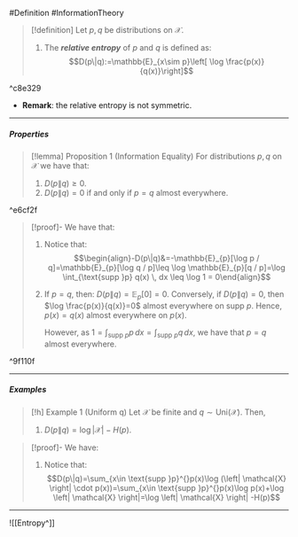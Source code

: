 #Definition #InformationTheory 

> [!definition]
> Let $p,q$ be distributions on $\mathcal{X}$. 
> 1. The ***relative entropy*** of $p$ and $q$ is defined as:$$D(p\|q):=\mathbb{E}_{x\sim p}\left[ \log \frac{p(x)}{q(x)}\right]$$

^c8e329

- **Remark**: the relative entropy is not symmetric.
---
##### Properties
> [!lemma] Proposition 1 (Information Equality)
> For distributions $p,q$ on $\mathcal{X}$ we have that:
> 1. $D(p\|q)\geq 0$.
> 2. $D(p\|q)=0$ if and only if $p=q$ almost everywhere.

^e6cf2f

> [!proof]-
> We have that:
> 1. Notice that: $$\begin{align}-D(p\|q)&=-\mathbb{E}_{p}[\log p / q]=\mathbb{E}_{p}[\log q / p]\leq \log \mathbb{E}_{p}[q / p]=\log \int_{\text{supp }p} q(x) \, dx \leq \log 1 = 0\end{align}$$
> 2. If $p=q$, then: $D(p\|q)=\mathbb{E}_{p}[0]=0$. Conversely, if $D(p\|q)=0$, then $\log \frac{p(x)}{q(x)}=0$ almost everywhere on $\text{supp }p$. Hence, $p(x)=q(x)$ almost everywhere on $p(x)$.
>    
>    However, as $1=\int_{\text{supp } p} p  \, dx=\int_{\text{supp } p} q  \, dx$, we have that $p=q$ almost everywhere.

^9f110f

---
##### Examples
> [!h] Example 1 (Uniform q)
> Let $\mathcal{X}$ be finite and $q\sim \text{Uni}(\mathcal{X})$. Then, 
> 1. $D(p\|q)=\log \left| \mathcal{X} \right|-H(p)$.

> [!proof]-
> We have:
> 1. Notice that: $$D(p\|q)=\sum_{x\in \text{supp }p}^{}p(x)\log (\left| \mathcal{X} \right| \cdot p(x))=\sum_{x\in \text{supp }p}^{}p(x)\log  p(x)+\log \left| \mathcal{X} \right|=\log \left| \mathcal{X} \right| -H(p)$$
---
![[Entropy^]]